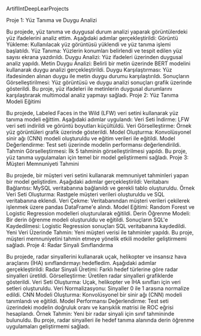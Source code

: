 ArtifIIntDeepLearProjects

Proje 1: Yüz Tanıma ve Duygu Analizi

Bu projede, yüz tanıma ve duygusal durum analizi yaparak görüntülerdeki yüz ifadelerini analiz ettim. Aşağıdaki adımlar gerçekleştirildi:
Görüntü Yükleme: Kullanılacak yüz görüntüsü yüklendi ve yüz tanıma işlemi başlatıldı.
Yüz Tanıma: Yüzlerin konumları belirlendi ve tespit edilen yüz sayısı ekrana yazdırıldı.
Duygu Analizi: Yüz ifadeleri üzerinden duygusal analiz yapıldı.
Metin Duygu Analizi: Belirli bir metin üzerinde BERT modelini kullanarak duygu analizi gerçekleştirildi.
Duygu Karşılaştırması: Yüz ifadesinden alınan duygu ile metin duygu durumu karşılaştırıldı.
Sonuçların Görselleştirilmesi: Yüz görüntüsü ve duygu analizi sonuçları grafik üzerinde gösterildi.
Bu proje, yüz ifadeleri ile metinlerin duygusal durumlarını karşılaştırarak multimodal analiz yapmayı sağladı.
Proje 2: Yüz Tanıma Modeli Eğitimi

Bu projede, Labeled Faces in the Wild (LFW) veri setini kullanarak yüz tanıma modeli eğittim. Aşağıdaki adımlar uygulandı:
Veri Seti İndirme: LFW veri seti indirildi ve görüntü boyutları küçültüldü.
Veri Görselleştirme: Örnek yüz görüntüleri grafik üzerinde gösterildi.
Model Oluşturma: Konvolüsyonel sinir ağı (CNN) modeli oluşturuldu ve eğitim verileri ile eğitildi.
Model Değerlendirme: Test seti üzerinde modelin performansı değerlendirildi.
Tahmin Görselleştirmesi: İlk 5 tahminin görselleştirilmesi yapıldı.
Bu proje, yüz tanıma uygulamaları için temel bir model geliştirmemi sağladı.
Proje 3: Müşteri Memnuniyeti Tahmini

Bu projede, bir müşteri veri setini kullanarak memnuniyet tahminleri yapan bir model geliştirdim. Aşağıdaki adımlar gerçekleştirildi:
Veritabanı Bağlantısı: MySQL veritabanına bağlanıldı ve gerekli tablo oluşturuldu.
Örnek Veri Seti Oluşturma: Rastgele müşteri verileri oluşturuldu ve SQL veritabanına eklendi.
Veri Çekme: Veritabanından müşteri verileri çekilerek işlenmek üzere pandas DataFrame'e alındı.
Model Eğitimi: Random Forest ve Logistic Regression modelleri oluşturularak eğitildi.
Derin Öğrenme Modeli: Bir derin öğrenme modeli oluşturuldu ve eğitildi.
Sonuçların SQL'e Kaydedilmesi: Logistic Regression sonuçları SQL veritabanına kaydedildi.
Yeni Veri Üzerinde Tahmin: Yeni müşteri verisi ile tahminler yapıldı.
Bu proje, müşteri memnuniyetini tahmin etmeye yönelik etkili modeller geliştirmemi sağladı.
Proje 4: Radar Sinyali Sınıflandırma

Bu projede, radar sinyallerini kullanarak uçak, helikopter ve insansız hava araçlarını (İHA) sınıflandırmayı hedefledim. Aşağıdaki adımlar gerçekleştirildi:
Radar Sinyali Üretimi: Farklı hedef türlerine göre radar sinyalleri üretildi.
Görselleştirme: Üretilen radar sinyalleri grafiklerde gösterildi.
Veri Seti Oluşturma: Uçak, helikopter ve İHA sınıfları için veri setleri oluşturuldu.
Veri Normalizasyonu: Sinyaller 0 ile 1 arasına normalize edildi.
CNN Modeli Oluşturma: Konvolüsyonel bir sinir ağı (CNN) modeli tanımlandı ve eğitildi.
Model Performansı Değerlendirme: Test seti üzerindeki modelin doğruluk oranı ve karışıklık matrisi ile ROC eğrisi hesaplandı.
Örnek Tahmin: Yeni bir radar sinyali için sınıf tahmininde bulunuldu.
Bu proje, radar sinyalleri ile hedef tanıma alanında derin öğrenme uygulamaları geliştirmemi sağladı.
